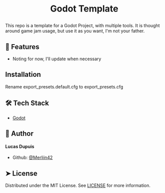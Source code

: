 
# <p align="center">Godot Template</p>
  
This repo is a template for a Godot Project, with multiple tools.
It is thought around game jam usage, but use it as you want, I'm not your father.


## 🧐 Features    
- Noting for now, I'll update when necessary

## Installation
Rename export_presets.default.cfg to export_presets.cfg
        
## 🛠️ Tech Stack
- [Godot](https://godotengine.org/)
            

## 🙇 Author
#### Lucas Dupuis
- Github: [@Merliin42](https://github.com/Merliin42)


## ➤ License
Distributed under the MIT License. See [LICENSE](LICENSE) for more information.
        
